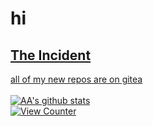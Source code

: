 # hi
## [The Incident](https://web.archive.org/web/20221006213050/https://github.com/aagaming00)
<!--[![What I'm doing on Discord](https://gt.bigdumb.gq/api/badge/373833473091436546?color1=000000&textcolor=ffffff&font=Arial&gradient=false&borderradius=15&bordercolor=ffffff&borderwidth=3)](#)-->
[all of my new repos are on gitea](https://git.catvibers.me/aa)\
\
[![AA's github stats](https://github-readme-stats-umber.vercel.app/api?username=aagaming00&show_icons=true&theme=dark)](#)\
[![View Counter](https://komarev.com/ghpvc/?username=AAGaming00)](#)

